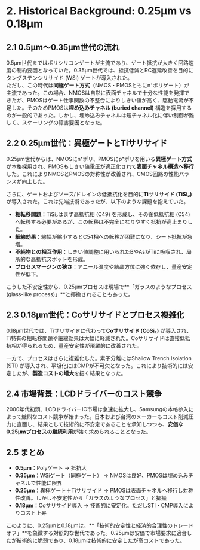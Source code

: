 # 2. Historical Background: 0.25µm vs 0.18µm

## 2.1 0.5µm〜0.35µm世代の流れ
0.5µm世代まではポリシリコンゲートが主流であり、ゲート抵抗が大きく回路速度の制約要因となっていた。0.35µm世代では、抵抗低減とRC遅延改善を目的にタングステンシリサイド (WSi) ゲートが導入された。  
ただし、この時代は**同極ゲート方式**（NMOS・PMOSともにn⁺ポリゲート）が主流であった。この場合、NMOSは自然に表面チャネルで十分な性能を発揮できたが、PMOSはゲート仕事関数の不整合によりしきい値が高く、駆動電流が不足した。そのためPMOSは**埋め込みチャネル (buried channel)** 構造を採用するのが一般的であった。しかし、埋め込みチャネルは短チャネル化に伴い制御が難しく、スケーリングの障害要因となった。  

## 2.2 0.25µm世代：異極ゲートとTiサリサイド
0.25µm世代からは、NMOSにn⁺ポリ、PMOSにp⁺ポリを用いる**異極ゲート方式**が本格採用され、PMOSもしきい値電圧が適正化されて**表面チャネル構造へ移行**した。これによりNMOSとPMOSの対称性が改善され、CMOS回路の性能バランスが向上した。  

さらに、ゲートおよびソース/ドレインの低抵抗化を目的に**Tiサリサイド (TiSi₂)** が導入された。これは先端技術であったが、以下のような課題を抱えていた。  

- **相転移問題**：TiSi₂はまず高抵抗相 (C49) を形成し、その後低抵抗相 (C54) へ転移する必要があるが、この転移は不完全になりやすく抵抗が高止まりした。  
- **細線効果**：線幅が縮小するとC54相への転移が困難になり、シート抵抗が急増。  
- **不純物との相互作用**：しきい値調整に用いられたBやAsがTiに吸収され、局所的な高抵抗スポットを形成。  
- **プロセスマージンの狭さ**：アニール温度や結晶方位に強く依存し、量産安定性が低下。  

こうした不安定性から、0.25µmプロセスは現場で**「ガラスのようなプロセス (glass-like process)」**と揶揄されることもあった。  

## 2.3 0.18µm世代：Coサリサイドとプロセス複雑化
0.18µm世代では、Tiサリサイドに代わって**Coサリサイド (CoSi₂)** が導入され、Ti特有の相転移問題や細線効果は大幅に軽減された。Coサリサイドは直接低抵抗相が得られるため、量産安定性が飛躍的に改善された。  

一方で、プロセスはさらに複雑化した。素子分離にはShallow Trench Isolation (STI) が導入され、平坦化にはCMPが不可欠となった。これにより技術的には安定したが、**製造コストの増大**を招く結果となった。  

## 2.4 市場背景：LCDドライバーのコスト競争
2000年代初頭、LCDドライバーIC市場は急速に拡大し、Samsungの本格参入によって熾烈なコスト競争が始まった。日本および台湾のメーカーもコスト削減圧力に直面し、結果として技術的に不安定であることを承知しつつも、**安価な0.25µmプロセスの継続利用**が強く求められることとなった。  

## 2.5 まとめ
- **0.5µm**：Polyゲート → 抵抗大  
- **0.35µm**：WSiゲート（同極ゲート） → NMOSは良好、PMOSは埋め込みチャネルで性能に限界  
- **0.25µm**：異極ゲート＋Tiサリサイド → PMOSは表面チャネルへ移行し対称性改善。しかし不安定性から「ガラスのようなプロセス」と揶揄  
- **0.18µm**：Coサリサイド導入 → 技術的に安定化。ただしSTI・CMP導入によりコスト上昇  

このように、0.25µmと0.18µmは、**「技術的安定性と経済的合理性のトレードオフ」**を象徴する対照的な世代であった。0.25µmは安価で市場要求に適合したが技術的に脆弱であり、0.18µmは技術的に安定したが高コストであった。  
